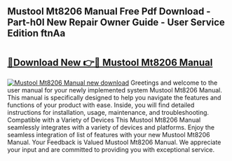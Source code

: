 ## Mustool Mt8206 Manual Free Pdf Download - Part-h0I New Repair Owner Guide - User Service Edition ftnAa

# <h2><a href="http://cf2759.oget.top/?id=Mustool+Mt8206+Manual">🔗Download New 👉🔴 Mustool Mt8206 Manual</a></h2>

[![Mustool Mt8206 Manual new download](https://i.imgur.com/5g1atiW.png)](http://cf2759.oget.top/?id=Mustool+Mt8206+Manual)
Greetings and welcome to the user manual for your newly implemented system Mustool Mt8206 Manual. This manual is specifically designed to help you navigate the features and functions of your product with ease. Inside, you will find detailed instructions for installation, usage, maintenance, and troubleshooting. Compatible with a Variety of Devices This Mustool Mt8206 Manual seamlessly integrates with a variety of devices and platforms. Enjoy the seamless integration of list of features with your new Mustool Mt8206 Manual. Your Feedback is Valued Mustool Mt8206 Manual. We appreciate your input and are committed to providing you with exceptional service.
